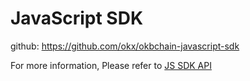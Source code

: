 # JavaScript SDK

github: https://github.com/okx/okbchain-javascript-sdk

For more information, Please refer to [JS SDK API](https://github.com/okx/okbchain-javascript-sdk/tree/master/docs)

